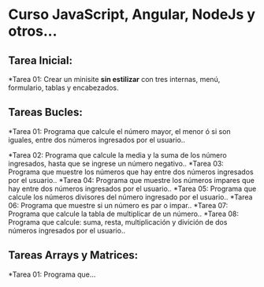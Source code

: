 # Curso JavaScript, Angular, NodeJs y otros...

## Tarea Inicial:
*Tarea 01: Crear un minisite **sin estilizar** con tres internas, menú, formulario, tablas y encabezados.

## Tareas Bucles:
*Tarea 01: Programa que calcule el número mayor, el menor ó si son iguales, entre dos números ingresados por el usuario..

*Tarea 02: Programa que calcule la media y la suma de los número ingresados, hasta que se ingrese un número negativo..
*Tarea 03: Programa que muestre los números que hay entre dos números ingresados por el usuario..
*Tarea 04: Programa que muestre los números impares que hay entre dos números ingresados por el usuario..
*Tarea 05: Programa que calcule los números divisores del número ingresado por el usuario..
*Tarea 06: Programa que muestre si un número es par o impar..
*Tarea 07: Programa que calcule la tabla de multiplicar de un número..
*Tarea 08: Programa que calcule: suma, resta, multiplicación y divición de dos números ingresados por el usuario..

## Tareas Arrays y Matrices:
*Tarea 01: Programa que...
